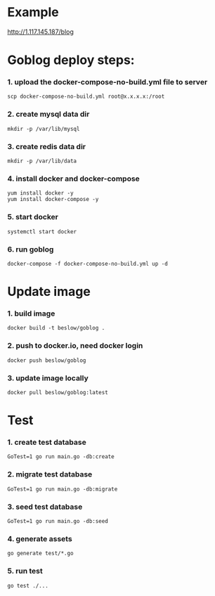 # Example
http://1.117.145.187/blog
# Goblog deploy steps:
### 1. upload the docker-compose-no-build.yml file to server
`scp docker-compose-no-build.yml root@x.x.x.x:/root`
### 2. create mysql data dir
`mkdir -p /var/lib/mysql`
### 3. create redis data dir
`mkdir -p /var/lib/data`
### 4. install docker and docker-compose
```
yum install docker -y
yum install docker-compose -y
```
### 5. start docker
`systemctl start docker`
### 6. run goblog
`docker-compose -f docker-compose-no-build.yml up -d`

# Update image
### 1. build image
`docker build -t beslow/goblog .`
### 2. push to docker.io, need docker login
`docker push beslow/goblog`
### 3. update image locally
`docker pull beslow/goblog:latest`

# Test
### 1. create test database
`GoTest=1 go run main.go -db:create`
### 2. migrate test database
`GoTest=1 go run main.go -db:migrate`
### 3. seed test database
`GoTest=1 go run main.go -db:seed`
### 4. generate assets
`go generate test/*.go`
### 5. run test
`go test ./...`